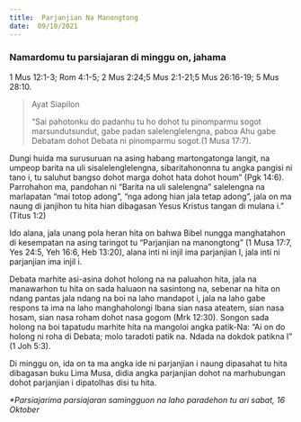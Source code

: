 ```yaml
---
title:  Parjanjian Na Manongtong
date:  09/10/2021
---
```


### Namardomu tu parsiajaran di minggu on, jahama
1 Mus 12:1-3; Rom 4:1-5; 2 Mus 2:24;5 Mus 2:1-21;5 Mus 26:16-19; 5 Mus 28:10.

> <p>Ayat Siapilon</p>
> “Sai pahotonku do padanhu tu ho dohot tu pinomparmu sogot marsundutsundut, gabe padan salelenglelengna, paboa Ahu gabe Debatam dohot Debata ni pinomparmu sogot.(1 Musa 17:7).

Dungi huida ma surusuruan na asing habang martongatonga langit, na umpeop barita na uli sisalelenglelengna, sibaritahononna tu angka pangisi ni tano i, tu saluhut bangso dohot marga dohot hata dohot houm” (Pgk 14:6). Parrohahon ma, pandohan ni “Barita na uli salelengna” salelengna na marlapatan “mai totop adong”, “nga adong hian jala tetap adong”, jala on ma naung di janjihon tu hita hian dibagasan Yesus Kristus tangan di mulana i.” (Titus 1:2)

Ido alana, jala unang pola heran hita on bahwa Bibel nungga manghatahon di kesempatan na asing taringot tu “Parjanjian na manongtong” (1 Musa 17:7, Yes 24:5, Yeh 16:6, Heb 13:20), alana inti ni injil ima parjanjian I, jala inti ni parjanjian ima injil i.

Debata marhite asi-asina dohot holong na na paluahon hita, jala na manawarhon tu hita on sada haluaon na sasintong na, sebenar na hita on ndang pantas jala ndang na boi na laho mandapot i, jala na laho gabe respons ta ima na laho manghaholongi Ibana sian nasa ateatem, sian nasa hosam, sian nasa roham dohot nasa gogom (Mrk 12:30). Songon sada holong na boi tapatudu marhite hita na mangoloi angka patik-Na: “Ai on do holong ni roha di Debata; molo taradoti patik na. Ndada na dokdok patikna I” (1 Joh 5:3).

Di minggu on, ida on ta ma angka ide ni parjanjian i naung dipasahat tu hita dibagasan buku Lima Musa, didia angka parjanjian dohot na marhubungan dohot parjanjian i dipatolhas disi tu hita.

_*Parsiajarima parsiajaran samingguon na laho paradehon tu ari sabat, 16 Oktober_
